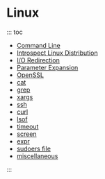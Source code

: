 # Linux

::: toc
* [Command Line](command_line.md)
* [Introspect Linux Distribution](distribution.md)
* [I/O Redirection](io_redirection.md)
* [Parameter Expansion](parameter_expansion.md)
* [OpenSSL](openssl/index.md)
* [cat](cat.md)
* [grep](grep.md)
* [xargs](xargs.md)
* [ssh](ssh.md)
* [curl](curl.md)
* [lsof](lsof.md)
* [timeout](timeout.md)
* [screen](screen.md)
* [expr](expr.md)
* [sudoers file](sudoers.md)
* [miscellaneous](misc.md)

:::


